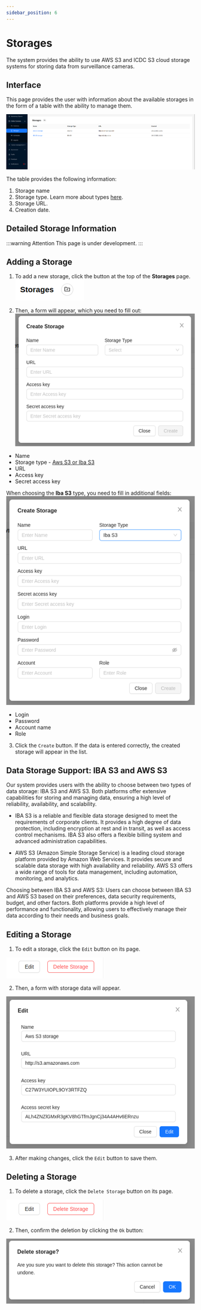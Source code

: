 ```yaml
---
sidebar_position: 6
---
```


# Storages

The system provides the ability to use AWS S3 and ICDC S3 cloud storage systems for storing data from surveillance cameras.

## Interface

This page provides the user with information about the available storages in the form of a table with the ability to manage them.

![](./imgs/storages-en.png)

The table provides the following information:
1. Storage name
2. Storage type. Learn more about types [here](cameras/storages#data-storage-support-iba-s3-and-aws-s3).
3. Storage URL.
4. Creation date.

## Detailed Storage Information

:::warning Attention
    This page is under development.
:::

## Adding a Storage

1. To add a new storage, click the button at the top of the **Storages** page.
![](./imgs/storages-add-btn-en.png)

2. Then, a form will appear, which you need to fill out:
![](./imgs/create-storage-aws-en.png)

- Name
- Storage type - [Aws S3 or Iba S3](cameras/storages#data-storage-support-iba-s3-and-aws-s3)
- URL
- Access key
- Secret access key

When choosing the **Iba S3** type, you need to fill in additional fields:
 ![](./imgs/create-storage-iba-en.png)
- Login
- Password
- Account name
- Role

3. Click the `Create` button. If the data is entered correctly, the created storage will appear in the list.

## Data Storage Support: IBA S3 and AWS S3

Our system provides users with the ability to choose between two types of data storage: IBA S3 and AWS S3. Both platforms offer extensive capabilities for storing and managing data, ensuring a high level of reliability, availability, and scalability.

- IBA S3 is a reliable and flexible data storage designed to meet the requirements of corporate clients. It provides a high degree of data protection, including encryption at rest and in transit, as well as access control mechanisms. IBA S3 also offers a flexible billing system and advanced administration capabilities.

- AWS S3 (Amazon Simple Storage Service) is a leading cloud storage platform provided by Amazon Web Services. It provides secure and scalable data storage with high availability and reliability. AWS S3 offers a wide range of tools for data management, including automation, monitoring, and analytics.

Choosing between IBA S3 and AWS S3:
Users can choose between IBA S3 and AWS S3 based on their preferences, data security requirements, budget, and other factors. Both platforms provide a high level of performance and functionality, allowing users to effectively manage their data according to their needs and business goals.

## Editing a Storage

1. To edit a storage, click the `Edit` button on its page.

![](./imgs/storage-actions-en.png)

2. Then, a form with storage data will appear.

![](./imgs/storage-edit-en.png)

3. After making changes, click the `Edit` button to save them. 

## Deleting a Storage

1. To delete a storage, click the `Delete Storage` button on its page.

![](./imgs/storage-actions-en.png)

2. Then, confirm the deletion by clicking the `Ok` button:

![](./imgs/storage-delete-en.png)
